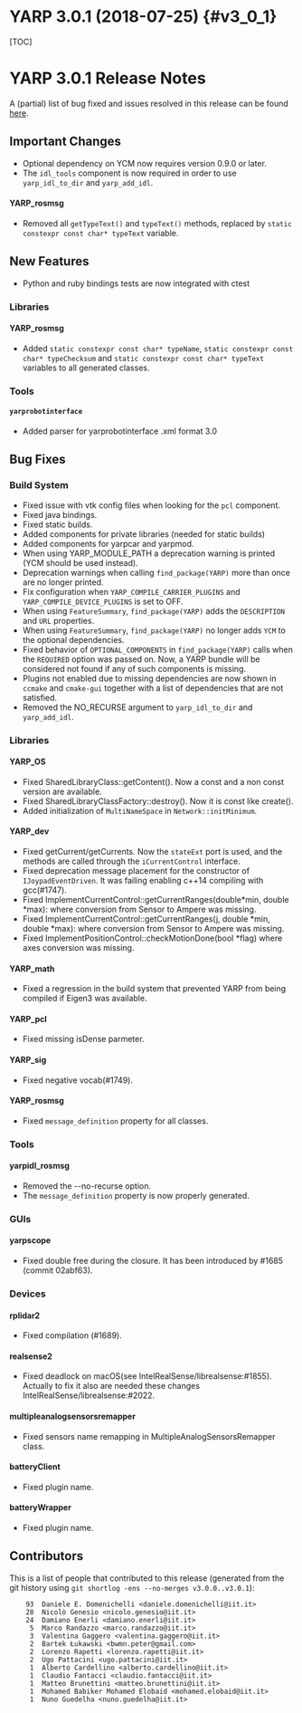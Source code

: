 YARP 3.0.1 (2018-07-25)                                                {#v3_0_1}
=======================

[TOC]

YARP 3.0.1 Release Notes
========================


A (partial) list of bug fixed and issues resolved in this release can be found
[here](https://github.com/robotology/yarp/issues?q=label%3A%22Fixed+in%3A+YARP+v3.0.1%22).


Important Changes
-----------------

* Optional dependency on YCM now requires version 0.9.0 or later.
* The `idl_tools` component is now required in order to use `yarp_idl_to_dir`
  and `yarp_add_idl`.

#### YARP_rosmsg

* Removed all `getTypeText()` and `typeText()` methods, replaced by
  `static constexpr const char* typeText` variable.

New Features
------------

* Python and ruby bindings tests are now integrated with ctest

### Libraries

#### YARP_rosmsg

* Added `static constexpr const char* typeName`,
  `static constexpr const char* typeChecksum` and
  `static constexpr const char* typeText` variables to all generated
  classes.


### Tools

#### `yarprobotinterface`

* Added parser for yarprobotinterface .xml format 3.0


Bug Fixes
---------

### Build System

* Fixed issue with vtk config files when looking for the `pcl` component.
* Fixed java bindings.
* Fixed static builds.
* Added components for private libraries (needed for static builds)
* Added components for yarpcar and yarpmod.
* When using YARP_MODULE_PATH a deprecation warning is printed (YCM should
  be used instead).
* Deprecation warnings when calling `find_package(YARP)` more than once are no
  longer printed.
* Fix configuration when `YARP_COMPILE_CARRIER_PLUGINS` and
  `YARP_COMPILE_DEVICE_PLUGINS` is set to OFF.
* When using `FeatureSummary`, `find_package(YARP)` adds the `DESCRIPTION` and
  `URL` properties.
* When using `FeatureSummary`, `find_package(YARP)` no longer adds `YCM` to the
  optional dependencies.
* Fixed behavior of `OPTIONAL_COMPONENTS` in `find_package(YARP)` calls when
  the `REQUIRED` option was passed on. Now, a YARP bundle will be considered
  not found if any of such components is missing.
* Plugins not enabled due to missing dependencies are now shown in `ccmake` and
  `cmake-gui` together with a list of dependencies that are not satisfied.
* Removed the NO_RECURSE argument to `yarp_idl_to_dir` and `yarp_add_idl`.


### Libraries

#### YARP_OS

* Fixed SharedLibraryClass::getContent(). Now a const and a non const version
  are available.
* Fixed SharedLibraryClassFactory::destroy(). Now it is const like create().
* Added initialization of `MultiNameSpace` in `Network::initMinimum`.

#### YARP_dev

* Fixed getCurrent/getCurrents. Now the `stateExt` port is used, and the methods
  are called through the `iCurrentControl` interface.
* Fixed deprecation message placement for the constructor of
  `IJoypadEventDriven`. It was failing enabling c++14 compiling with gcc(#1747).
* Fixed ImplementCurrentControl::getCurrentRanges(double*min, double *max):
  where conversion from Sensor to Ampere was missing.
* Fixed ImplementCurrentControl::getCurrentRanges(j, double *min, double *max):
  where conversion from Sensor to Ampere was missing.
* Fixed ImplementPositionControl::checkMotionDone(bool *flag) where axes
  conversion was missing.

#### YARP_math

* Fixed a regression in the build system that prevented YARP from being
  compiled if Eigen3 was available.

#### YARP_pcl

* Fixed missing isDense parmeter.

#### YARP_sig

* Fixed negative vocab(#1749).

#### YARP_rosmsg

* Fixed `message_definition` property for all classes.


### Tools

#### yarpidl_rosmsg

* Removed the --no-recurse option.
* The `message_definition` property is now properly generated.


### GUIs

#### yarpscope

* Fixed double free during the closure. It has been introduced by #1685
  (commit 02abf63).


### Devices

#### rplidar2

* Fixed compilation (#1689).

#### realsense2

* Fixed deadlock on macOS(see IntelRealSense/librealsense:#1855). Actually to
  fix it also are needed these changes IntelRealSense/librealsense:#2022.

#### multipleanalogsensorsremapper

* Fixed sensors name remapping in MultipleAnalogSensorsRemapper class.

#### batteryClient

* Fixed plugin name.

#### batteryWrapper

* Fixed plugin name.


Contributors
------------

This is a list of people that contributed to this release (generated from the
git history using `git shortlog -ens --no-merges v3.0.0..v3.0.1`):


```
    93	Daniele E. Domenichelli <daniele.domenichelli@iit.it>
    28	Nicolò Genesio <nicolo.genesio@iit.it>
    24	Damiano Enerli <damiano.enerli@iit.it>
     5	Marco Randazzo <marco.randazzo@iit.it>
     3	Valentina Gaggero <valentina.gaggero@iit.it>
     2	Bartek Łukawski <bwmn.peter@gmail.com>
     2	Lorenzo Rapetti <lorenzo.rapetti@iit.it>
     2	Ugo Pattacini <ugo.pattacini@iit.it>
     1	Alberto Cardellino <alberto.cardellino@iit.it>
     1	Claudio Fantacci <claudio.fantacci@iit.it>
     1	Matteo Brunettini <matteo.brunettini@iit.it>
     1	Mohamed Babiker Mohamed Elobaid <mohamed.elobaid@iit.it>
     1	Nuno Guedelha <nuno.guedelha@iit.it>
```
